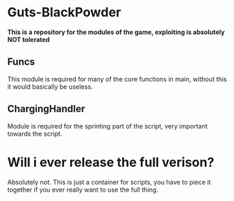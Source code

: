 # Guts-BlackPowder

**This is a repository for the modules of the game, exploiting is absolutely NOT tolerated**

## Funcs

This module is required for many of the core functions in main, without this it would basically be useless.

## ChargingHandler

Module is required for the sprinting part of the script, very important towards the script.

# Will i ever release the full verison?
Absolutely not. This is just a container for scripts, you have to piece it together if you ever really want to use the full thing.
